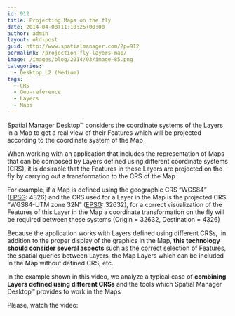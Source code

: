 ```yaml
---
id: 912
title: Projecting Maps on the fly
date: 2014-04-08T11:10:25+00:00
author: admin
layout: old-post
guid: http://www.spatialmanager.com/?p=912
permalink: /projection-fly-layers-map/
image: /images/blog/2014/03/image-85.png
categories:
  - Desktop L2 (Medium)
tags:
  - CRS
  - Geo-reference
  - Layers
  - Maps
---
```

Spatial Manager Desktop™ considers the coordinate systems of the Layers in a Map to get a real view of their Features which will be projected according to the coordinate system of the Map <!--more-->

When working with an application that includes the representation of Maps that can be composed by Layers defined using different coordinate systems (CRS), it is desirable that the Features in these Layers are projected on the fly by carrying out a transformation to the CRS of the Map

For example, if a Map is defined using the geographic CRS &#8220;WGS84&#8221; (<a title="EPSG Geodetic Parameter Dataset" href="http://www.epsg-registry.org/" target="_blank" rel="nofollow">EPSG</a>: 4326) and the CRS used for a Layer in the Map is the projected CRS &#8220;WGS84-UTM zone 32N&#8221; (<a title="EPSG Geodetic Parameter Dataset" href="http://www.epsg-registry.org/" target="_blank" rel="nofollow">EPSG</a>: 32632), for a correct visualization of the Features of this Layer in the Map a coordinate transformation on the fly will be required between these systems (Origin = 32632, Destination = 4326)

Because the application works with Layers defined using different CRSs,  in addition to the proper display of the graphics in the Map, **this technology should consider several aspects** such as the correct selection of Features, the spatial queries between Layers, the Map Layers which can be included in the Map without defined CRS, etc.

In the example shown in this video, we analyze a typical case of **combining Layers defined using different CRSs** and the tools which Spatial Manager Desktop™ provides to work in the Maps

Please, watch the video: